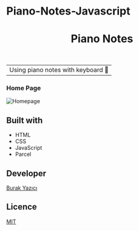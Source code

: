 # Piano-Notes-Javascript


<h1 align="center"> Piano Notes </h1> <br>

<table align="center">
	<tr>
		<td>
			Using piano notes with keyboard 🎹
		</td>
	</tr>
</table>



### Home Page

![Homepage](https://github.com/brkyzc-uk/Piano-Notes-Javascript/blob/main/home-screen.png)



## Built with

- HTML
- CSS
- JavaScript
- Parcel

## Developer

[Burak Yazıcı](https://github.com/brkyzc-uk)

## Licence
[MIT](#)


